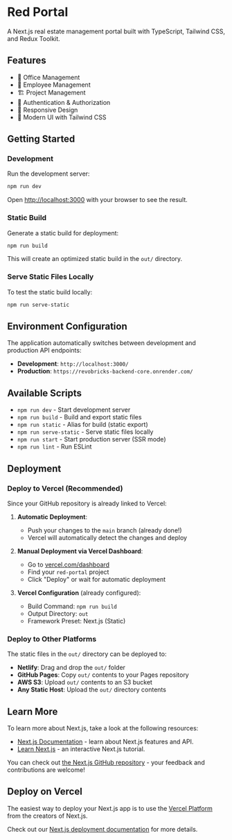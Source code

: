 # Red Portal

A Next.js real estate management portal built with TypeScript, Tailwind CSS, and Redux Toolkit.

## Features

- 🏢 Office Management
- 👥 Employee Management  
- 🏗️ Project Management
- 🔐 Authentication & Authorization
- 📱 Responsive Design
- 🎨 Modern UI with Tailwind CSS

## Getting Started

### Development

Run the development server:

```bash
npm run dev
```

Open [http://localhost:3000](http://localhost:3000) with your browser to see the result.

### Static Build

Generate a static build for deployment:

```bash
npm run build
```

This will create an optimized static build in the `out/` directory.

### Serve Static Files Locally

To test the static build locally:

```bash
npm run serve-static
```

## Environment Configuration

The application automatically switches between development and production API endpoints:

- **Development**: `http://localhost:3000/`
- **Production**: `https://revobricks-backend-core.onrender.com/`

## Available Scripts

- `npm run dev` - Start development server
- `npm run build` - Build and export static files
- `npm run static` - Alias for build (static export)
- `npm run serve-static` - Serve static files locally
- `npm run start` - Start production server (SSR mode)
- `npm run lint` - Run ESLint

## Deployment

### Deploy to Vercel (Recommended)

Since your GitHub repository is already linked to Vercel:

1. **Automatic Deployment**: 
   - Push your changes to the `main` branch (already done!)
   - Vercel will automatically detect the changes and deploy

2. **Manual Deployment via Vercel Dashboard**:
   - Go to [vercel.com/dashboard](https://vercel.com/dashboard)
   - Find your `red-portal` project
   - Click "Deploy" or wait for automatic deployment

3. **Vercel Configuration** (already configured):
   - Build Command: `npm run build`
   - Output Directory: `out`
   - Framework Preset: Next.js (Static)

### Deploy to Other Platforms

The static files in the `out/` directory can be deployed to:

- **Netlify**: Drag and drop the `out/` folder
- **GitHub Pages**: Copy `out/` contents to your Pages repository
- **AWS S3**: Upload `out/` contents to an S3 bucket
- **Any Static Host**: Upload the `out/` directory contents

## Learn More

To learn more about Next.js, take a look at the following resources:

- [Next.js Documentation](https://nextjs.org/docs) - learn about Next.js features and API.
- [Learn Next.js](https://nextjs.org/learn) - an interactive Next.js tutorial.

You can check out [the Next.js GitHub repository](https://github.com/vercel/next.js) - your feedback and contributions are welcome!

## Deploy on Vercel

The easiest way to deploy your Next.js app is to use the [Vercel Platform](https://vercel.com/new?utm_medium=default-template&filter=next.js&utm_source=create-next-app&utm_campaign=create-next-app-readme) from the creators of Next.js.

Check out our [Next.js deployment documentation](https://nextjs.org/docs/app/building-your-application/deploying) for more details.
